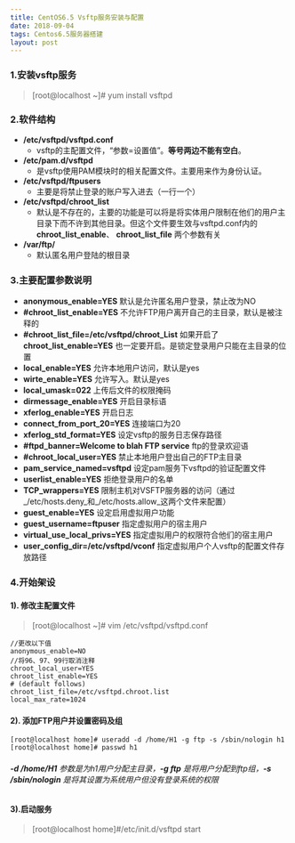 ```yaml
---
title: CentOS6.5 Vsftp服务安装与配置
date: 2018-09-04
tags: Centos6.5服务器搭建
layout: post
---
```


### 1.安装vsftp服务
>[root@localhost ~]# yum install vsftpd

### 2.软件结构
- **/etc/vsftpd/vsftpd.conf**
    - vsftp的主配置文件，“参数=设置值”。**等号两边不能有空白**。
- **/etc/pam.d/vsftpd**
    - 是vsftp使用PAM模块时的相关配置文件。主要用来作为身份认证。
- **/etc/vsftpd/ftpusers**
    - 主要是将禁止登录的账户写入进去（一行一个）
- **/etc/vsftpd/chroot_list**
    - 默认是不存在的，主要的功能是可以将是将实体用户限制在他们的用户主目录下而不许到其他目录。但这个文件要生效与vsftpd.conf内的 **chroot_list_enable**、 **chroot_list_file** 两个参数有关
- **/var/ftp/**
    - 默认匿名用户登陆的根目录

### 3.主要配置参数说明
- **anonymous_enable=YES**
默认是允许匿名用户登录，禁止改为NO
- **#chroot_list_enable=YES**
不允许FTP用户离开自己的主目录，默认是被注释的
- **#chroot_list_file=/etc/vsftpd/chroot_List**
如果开启了 **chroot_list_enable=YES** 也一定要开启。是锁定登录用户只能在主目录的位置
- **local_enable=YES**
允许本地用户访问，默认是yes
- **wirte_enable=YES**
允许写入。默认是yes
- **local_umask=022**
上传后文件的权限掩码
- **dirmessage_enable=YES**
开启目录标语
- **xferlog_enable=YES**
开启日志
- **connect_from_port_20=YES**
连接端口为20
- **xferlog_std_format=YES**
设定vsftp的服务日志保存路径
- **#ftpd_banner=Welcome to blah FTP service**
ftp的登录欢迎语
- **#chroot_local_user=YES**
禁止本地用户登出自己的FTP主目录
- **pam_service_named=vsftpd**
设定pam服务下vsftpd的验证配置文件
- **userlist_enable=YES**
拒绝登录用户的名单
- **TCP_wrappers=YES**
限制主机对VSFTP服务器的访问（通过_/etc/hosts.deny_和_/etc/hosts.allow_这两个文件来配置）
- **guest_enable=YES**
设定启用虚拟用户功能
- **guest_username=ftpuser**
指定虚拟用户的宿主用户
- **virtual_use_local_privs=YES**
指定虚拟用户的权限符合他们的宿主用户
- **user_config_dir=/etc/vsftpd/vconf**
指定虚拟用户个人vsftp的配置文件存放路径

### 4.开始架设
#### 1). 修改主配置文件
>[root@localhost ~]# vim /etc/vsftpd/vsftpd.conf

```
//更改以下值
anonymous_enable=NO
//将96、97、99行取消注释
chroot_local_user=YES
chroot_list_enable=YES
# (default follows)
chroot_list_file=/etc/vsftpd.chroot.list
local_max_rate=1024
```
#### 2). 添加FTP用户并设置密码及组
```
[root@localhost home]# useradd -d /home/H1 -g ftp -s /sbin/nologin h1
[root@localhost home]# passwd h1
```
###### **-d /home/H1** 参数是为h1用户分配主目录，**-g ftp** 是将用户分配到ftp组，**-s /sbin/nologin** 是将其设置为系统用户但没有登录系统的权限
#### 3).启动服务
>[root@localhost home]#/etc/init.d/vsftpd start
